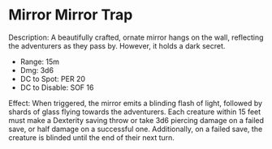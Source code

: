 # Mirror Mirror Trap

Description: A beautifully crafted, ornate mirror hangs on the wall, reflecting the adventurers as they pass by. However, it holds a dark secret.
- Range: 15m
- Dmg: 3d6
- DC to Spot: PER 20
- DC to Disable: SOF 16

Effect: When triggered, the mirror emits a blinding flash of light, followed by shards of glass flying towards the adventurers. Each creature within 15 feet must make a Dexterity saving throw or take 3d6 piercing damage on a failed save, or half damage on a successful one. Additionally, on a failed save, the creature is blinded until the end of their next turn.